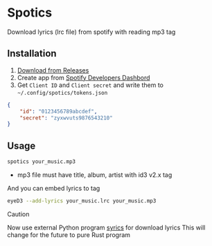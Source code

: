 # Spotics
Download lyrics (lrc file) from spotify with reading mp3 tag

## Installation

1. [Download from Releases](./releases/latest/)
1. Create app from [Spotify Developers Dashbord](https://developer.spotify.com/dashboard)
3. Get `Client ID` and `Client secret` and write them to `~/.config/spotics/tokens.json`
```json
{
    "id": "0123456789abcdef",
    "secret": "zyxwvuts9876543210"
}
```

## Usage
```bash
spotics your_music.mp3
```
* mp3 file must have title, album, artist with id3 v2.x tag

And you can embed lyrics to tag
```bash
eyeD3 --add-lyrics your_music.lrc your_music.mp3
```

> [!CAUTION]
> Now use external Python program [syrics](https://github.com/akashrchandran/syrics) for download lyrics
> This will change for the future to pure Rust program
